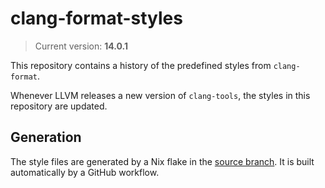 # clang-format-styles

> Current version: __14.0.1__

This repository contains a history of the predefined styles from `clang-format`.

Whenever LLVM releases a new version of `clang-tools`, 
the styles in this repository are updated.

## Generation

The style files are generated by a Nix flake in the 
[source branch](https://github.com/jessestricker/clang-format-styles/tree/source).
It is built automatically by a GitHub workflow.

